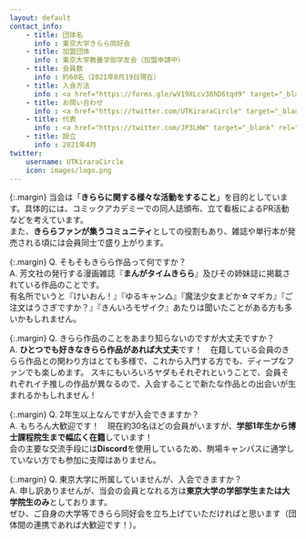 ```yaml
---
layout: default
contact_info:
    - title: 団体名
      info : 東京大学きらら同好会
    - title: 加盟団体
      info : 東京大学教養学部学友会（加盟申請中）
    - title: 会員数
      info : 約60名（2021年8月19日現在）
    - title: 入会方法
      info : <a href="https://forms.gle/wV19XLcv38hD6tqd9" target="_blank" rel="noopener noreferrer">入会申請フォーム</a>（ECCSアカウントでアクセスしてください）
    - title: お問い合わせ
      info : <a href="https://twitter.com/UTKiraraCircle" target="_blank" rel="noopener noreferrer">公式Twitterアカウント</a>
    - title: 代表
      info : <a href="https://twitter.com/JP3LHW" target="_blank" rel="noopener noreferrer">500mL</a>
    - title: 設立
      info : 2021年4月
twitter:
    username: UTKiraraCircle
    icon: images/logo.png
---
```


{:.margin}
当会は「**きららに関する様々な活動をすること**」を目的としています。具体的には、コミックアカデミーでの同人誌頒布、立て看板によるPR活動などを考えています。<br>
また、**きららファンが集うコミュニティ**としての役割もあり、雑誌や単行本が発売される頃には会員同士で盛り上がります。

{:.margin}
<span class="is-size-4">Q.</span> そもそもきらら作品って何ですか？ <br>
<span class="is-size-4">A.</span> 芳文社の発行する漫画雑誌『**まんがタイムきらら**』及びその姉妹誌に掲載されている作品のことです。<br>
有名所でいうと『けいおん！』『ゆるキャン△』『魔法少女まどか☆マギカ』『ご注文はうさぎですか？』『きんいろモザイク』あたりは聞いたことがある方も多いかもしれません。

{:.margin}
<span class="is-size-4">Q.</span> きらら作品のことをあまり知らないのですが大丈夫ですか？<br>
<span class="is-size-4">A.</span> **ひとつでも好きなきらら作品があれば大丈夫**です！　在籍している会員のきらら作品との関わり方はとても多様で、これから入門する方でも、ディープなファンでも楽しめます。
スキにもいろいろヤダもそれぞれということで、会員それぞれイチ推しの作品が異なるので、入会することで新たな作品との出会いが生まれるかもしれません！

{:.margin}
<span class="is-size-4">Q.</span> 2年生以上なんですが入会できますか？<br>
<span class="is-size-4">A.</span> もちろん大歓迎です！　現在約30名ほどの会員がいますが、**学部1年生から博士課程院生まで幅広く在籍**しています！<br>
会の主要な交流手段には**Discord**を使用しているため、駒場キャンパスに通学していない方でも参加に支障はありません。

{:.margin}
<span class="is-size-4">Q.</span> 東京大学に所属していませんが、入会できますか？<br>
<span class="is-size-4">A.</span> 申し訳ありませんが、当会の会員となれる方は**東京大学の学部学生または大学院生のみ**としております。<br>ぜひ、ご自身の大学等できらら同好会を立ち上げていただければと思います（団体間の連携であれば大歓迎です！）。
